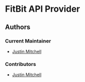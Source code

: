 # FitBit API Provider 

## Authors

### Current Maintainer

- [Justin Mitchell](https://github.com/jmitchell38488)

### Contributors

- [Justin Mitchell](https://github.com/jmitchell38488)
